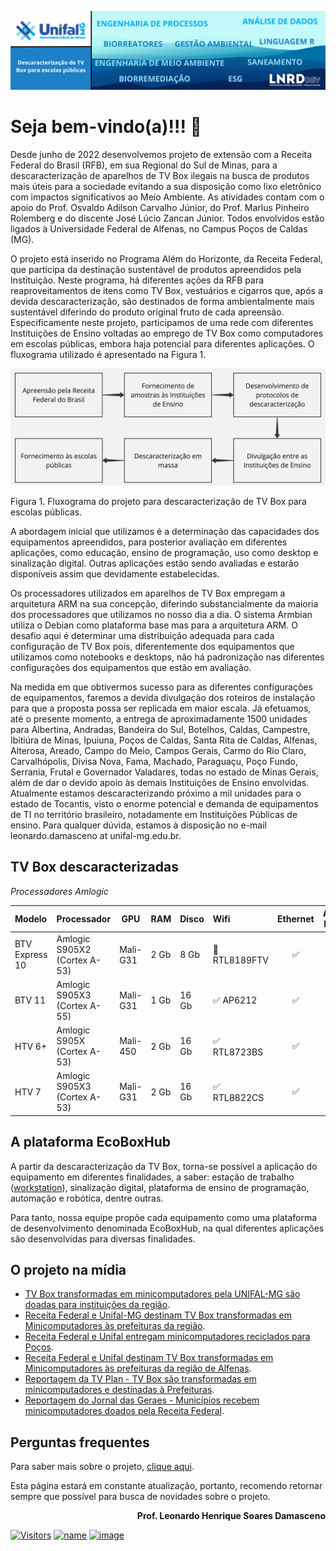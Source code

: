 ![banner](https://github.com/lnrddev/tvbox/blob/main/images/banner_lnrd_tvbox.png?raw=true)

# Seja bem-vindo(a)!!! 👋

Desde junho de 2022 desenvolvemos projeto de extensão com a Receita Federal do Brasil (RFB), em sua Regional do Sul de Minas, para a descaracterização de aparelhos de TV Box ilegais na busca de produtos mais úteis para a sociedade evitando a sua disposição como lixo eletrônico com impactos significativos ao Meio Ambiente. As atividades contam com o apoio do Prof. Osvaldo Adilson Carvalho Júnior, do Prof. Marlus Pinheiro Rolemberg e do discente José Lúcio Zancan Júnior. Todos envolvidos estão ligados à Universidade Federal de Alfenas, no Campus Poços de Caldas (MG).

O projeto está inserido no Programa Além do Horizonte, da Receita Federal, que participa da destinação sustentável de produtos apreendidos pela Instituição. Neste programa, há diferentes ações da RFB para reaproveitamentos de itens como TV Box, vestuários e cigarros que, após a devida descaracterização, são destinados de forma ambientalmente mais sustentável diferindo do produto original fruto de cada apreensão. Especificamente neste projeto, participamos de uma rede com diferentes Instituições de Ensino voltadas ao emprego de TV Box como computadores em escolas públicas, embora haja potencial para diferentes aplicações. O fluxograma utilizado é apresentado na Figura 1.

![fluxograma](https://github.com/lnrddev/tvbox/blob/main/images/fluxograma_apreensao_RF.jpeg?raw=true)

Figura 1. Fluxograma do projeto para descaracterização de TV Box para escolas públicas.

A abordagem inicial que utilizamos é a determinação das capacidades dos equipamentos apreendidos, para posterior avaliação em diferentes aplicações, como educação, ensino de programação, uso como desktop e sinalização digital. Outras aplicações estão sendo avaliadas e estarão disponíveis assim que devidamente estabelecidas.

Os processadores utilizados em aparelhos de TV Box empregam a arquitetura ARM na sua concepção, diferindo substancialmente da maioria dos processadores que utilizamos no nosso dia a dia. O sistema Armbian utiliza o Debian como plataforma base mas para a arquitetura ARM. O desafio aqui é determinar uma distribuição adequada para cada configuração de TV Box pois, diferentemente dos equipamentos que utilizamos como notebooks e desktops, não há padronização nas diferentes configurações dos equipamentos que estão em avaliação.

Na medida em que obtivermos sucesso para as diferentes configurações de equipamentos, faremos a devida divulgação dos roteiros de instalação para que a proposta possa ser replicada em maior escala. Já efetuamos, até o presente momento, a entrega de aproximadamente 1500 unidades para Albertina, Andradas, Bandeira do Sul, Botelhos, Caldas, Campestre, Ibitiúra de Minas, Ipuiuna, Poços de Caldas, Santa Rita de Caldas, Alfenas, Alterosa, Areado, Campo do Meio, Campos Gerais, Carmo do Rio Claro, Carvalhópolis, Divisa Nova, Fama, Machado, Paraguaçu, Poço Fundo, Serrania, Frutal e Governador Valadares, todas no estado de Minas Gerais, além de dar o devido apoio às demais Instituições de Ensino envolvidas. Atualmente estamos descaracterizando próximo a mil unidades para o estado de Tocantis, visto o enorme potencial e demanda de equipamentos de TI no território brasileiro, notadamente em Instituições Públicas de ensino. Para qualquer dúvida, estamos à disposição no e-mail leonardo.damasceno at unifal-mg.edu.br. 

## TV Box descaracterizadas

*Processadores Amlogic*

| Modelo         | Processador                  | GPU      | RAM  | Disco | Wifi         | Ethernet | Áudio HDMI |
| :------------- | ---------------------------- | -------- | ---- | ----- | :----------- | :------: | :--------: |
| BTV Express 10 | Amlogic S905X2 (Cortex A-53) | Mali-G31 | 2 Gb | 8 Gb  | 🚫 RTL8189FTV |    ✅     |     ✅      |
| BTV 11         | Amlogic S905X3 (Cortex A-55) | Mali-G31 | 1 Gb | 16 Gb | ✅ AP6212     |    ✅     |     ✅      |
| HTV 6+         | Amlogic S905X (Cortex A-53)  | Mali-450 | 2 Gb | 16 Gb | ✅ RTL8723BS  |    ✅     |     ✅      |
| HTV 7          | Amlogic S905X3 (Cortex A-53) | Mali-G31 | 2 Gb | 16 Gb | ✅ RTL8822CS  |    ✅     |     ✅      |

## A plataforma EcoBoxHub

A partir da descaracterização da TV Box, torna-se possível a aplicação do equipamento em diferentes finalidades, a saber: estação de trabalho ([workstation](https://github.com/lnrddev/tvbox/blob/main/documentacao/workstation.md)), sinalização digital, plataforma de ensino de programação, automação e robótica, dentre outras.

Para tanto, nossa equipe propõe cada equipamento como uma plataforma de desenvolvimento denominada EcoBoxHub, na qual diferentes aplicações são desenvolvidas para diversas finalidades. 

## O projeto na mídia

- [TV Box transformadas em minicomputadores pela UNIFAL-MG são doadas para instituições da região](https://www.unifal-mg.edu.br/portal/2023/05/18/tv-box-transformadas-em-minicomputadores-pela-unifal-mg-sao-doadas-para-instituicoes-da-regiao/).
- [Receita Federal e Unifal-MG destinam TV Box transformadas em Minicomputadores às prefeituras da região](https://www.gov.br/receitafederal/pt-br/assuntos/noticias/2023/maio/receita-federal-e-unifal-mg-destinam-tv-box-transformadas-em-minicomputadores-para-prefeituras-da-regiao).
- [Receita Federal e Unifal entregam minicomputadores reciclados para Poços](https://www.pocosja.com.br/2023/05/12/receita-federal-e-unifal-entregam-minicomputadores-reciclados-para-pocos/).
- [Receita Federal e Unifal destinam TV Box transformadas em Minicomputadores às prefeituras da região de Alfenas](https://www.gov.br/receitafederal/pt-br/assuntos/noticias/2023/setembro/receita-federal-e-unifal-destinam-tv-box-transformadas-em-minicomputadores-as-prefeituras-da-regiao-de-alfenas?fbclid=PAAaZtLbnv7aYcoEdHW3U64WpjAsq-OMBLXiz0oeHApGj6FEhLKvKTDPG6R18).
- [Reportagem da TV Plan - TV Box são transformadas em minicomputadores e destinadas à Prefeituras](https://www.youtube.com/watch?v=5mZmC_hQGf4).
- [Reportagem do Jornal das Geraes - Municípios recebem minicomputadores doados pela Receita Federal](https://www.youtube.com/watch?v=JIyAsC1v9Sc).

## Perguntas frequentes

Para saber mais sobre o projeto, [clique aqui](https://github.com/lnrddev/tvbox/blob/main/documentacao/faq.md).

Esta página estará em constante atualização, portanto, recomendo retornar sempre que possível para busca de novidades sobre o projeto.

**<p align="right">Prof. Leonardo Henrique Soares Damasceno</p>**

[![Visitors](https://api.visitorbadge.io/api/visitors?path=https%3A%2F%2Fgithub.com%2Flnrddev%2Ftvbox&label=Visitantes&countColor=%23d9e3f0)](https://visitorbadge.io/status?path=https%3A%2F%2Fgithub.com%2Flnrddev%2Ftvbox)
[![name](https://img.shields.io/badge/WhatsApp-25D366?style=for-the-badge&logo=whatsapp&logoColor=white)](http://wa.me/553597686099)
[![image](https://img.shields.io/badge/R-276DC3?style=for-the-badge&logo=r&logoColor=white)](https://www.r-project.org)


